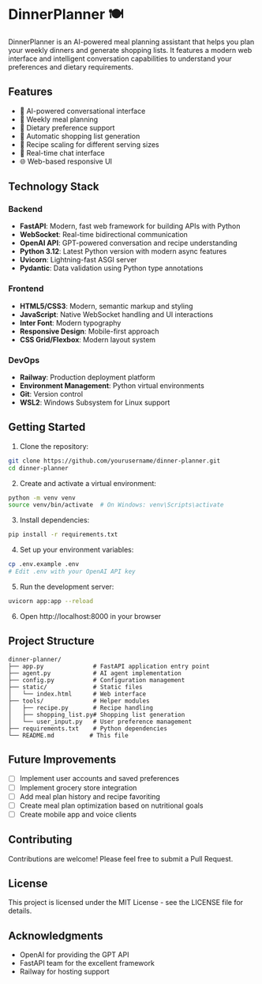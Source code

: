 # DinnerPlanner 🍽️

DinnerPlanner is an AI-powered meal planning assistant that helps you plan your weekly dinners and generate shopping lists. It features a modern web interface and intelligent conversation capabilities to understand your preferences and dietary requirements.

## Features

- 🤖 AI-powered conversational interface
- 📅 Weekly meal planning
- 🥗 Dietary preference support
- 📝 Automatic shopping list generation
- 🔄 Recipe scaling for different serving sizes
- 💬 Real-time chat interface
- 🌐 Web-based responsive UI

## Technology Stack

### Backend
- **FastAPI**: Modern, fast web framework for building APIs with Python
- **WebSocket**: Real-time bidirectional communication
- **OpenAI API**: GPT-powered conversation and recipe understanding
- **Python 3.12**: Latest Python version with modern async features
- **Uvicorn**: Lightning-fast ASGI server
- **Pydantic**: Data validation using Python type annotations

### Frontend
- **HTML5/CSS3**: Modern, semantic markup and styling
- **JavaScript**: Native WebSocket handling and UI interactions
- **Inter Font**: Modern typography
- **Responsive Design**: Mobile-first approach
- **CSS Grid/Flexbox**: Modern layout system

### DevOps
- **Railway**: Production deployment platform
- **Environment Management**: Python virtual environments
- **Git**: Version control
- **WSL2**: Windows Subsystem for Linux support

## Getting Started

1. Clone the repository:
```bash
git clone https://github.com/yourusername/dinner-planner.git
cd dinner-planner
```

2. Create and activate a virtual environment:
```bash
python -m venv venv
source venv/bin/activate  # On Windows: venv\Scripts\activate
```

3. Install dependencies:
```bash
pip install -r requirements.txt
```

4. Set up your environment variables:
```bash
cp .env.example .env
# Edit .env with your OpenAI API key
```

5. Run the development server:
```bash
uvicorn app:app --reload
```

6. Open http://localhost:8000 in your browser

## Project Structure

```
dinner-planner/
├── app.py              # FastAPI application entry point
├── agent.py            # AI agent implementation
├── config.py           # Configuration management
├── static/             # Static files
│   └── index.html      # Web interface
├── tools/              # Helper modules
│   ├── recipe.py       # Recipe handling
│   ├── shopping_list.py# Shopping list generation
│   └── user_input.py   # User preference management
├── requirements.txt    # Python dependencies
└── README.md          # This file
```

## Future Improvements

- [ ] Implement user accounts and saved preferences
- [ ] Implement grocery store integration
- [ ] Add meal plan history and recipe favoriting
- [ ] Create meal plan optimization based on nutritional goals
- [ ] Create mobile app and voice clients

## Contributing

Contributions are welcome! Please feel free to submit a Pull Request.

## License

This project is licensed under the MIT License - see the LICENSE file for details.

## Acknowledgments

- OpenAI for providing the GPT API
- FastAPI team for the excellent framework
- Railway for hosting support 